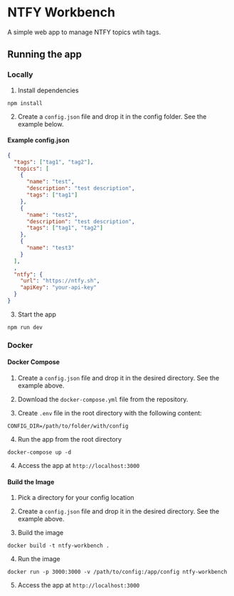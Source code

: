 # NTFY Workbench

A simple web app to manage NTFY topics wtih tags.

## Running the app

### Locally

1. Install dependencies

```shell
npm install
```

2. Create a `config.json` file and drop it in the config folder. See the example below.

#### Example config.json

```json
{
  "tags": ["tag1", "tag2"],
  "topics": [
    {
      "name": "test",
      "description": "test description",
      "tags": ["tag1"]
    },
    {
      "name": "test2",
      "description": "test description",
      "tags": ["tag1", "tag2"]
    },
    {
      "name": "test3"
    }
  ],
  ,
  "ntfy": {
    "url": "https://ntfy.sh",
    "apiKey": "your-api-key"
  }
}
```

3. Start the app

```shell
npm run dev
```

### Docker

#### Docker Compose

1. Create a `config.json` file and drop it in the desired directory. See the example above.

2. Download the `docker-compose.yml` file from the repository.

3. Create `.env` file in the root directory with the following content:

```shell
CONFIG_DIR=/path/to/folder/with/config
```

4. Run the app from the root directory

```shell
docker-compose up -d
```

4. Access the app at `http://localhost:3000`

#### Build the Image

1. Pick a directory for your config location

2. Create a `config.json` file and drop it in the desired directory. See the example above.

3. Build the image

```shell
docker build -t ntfy-workbench .
```

4. Run the image

```shell
docker run -p 3000:3000 -v /path/to/config:/app/config ntfy-workbench
```

5. Access the app at `http://localhost:3000`
